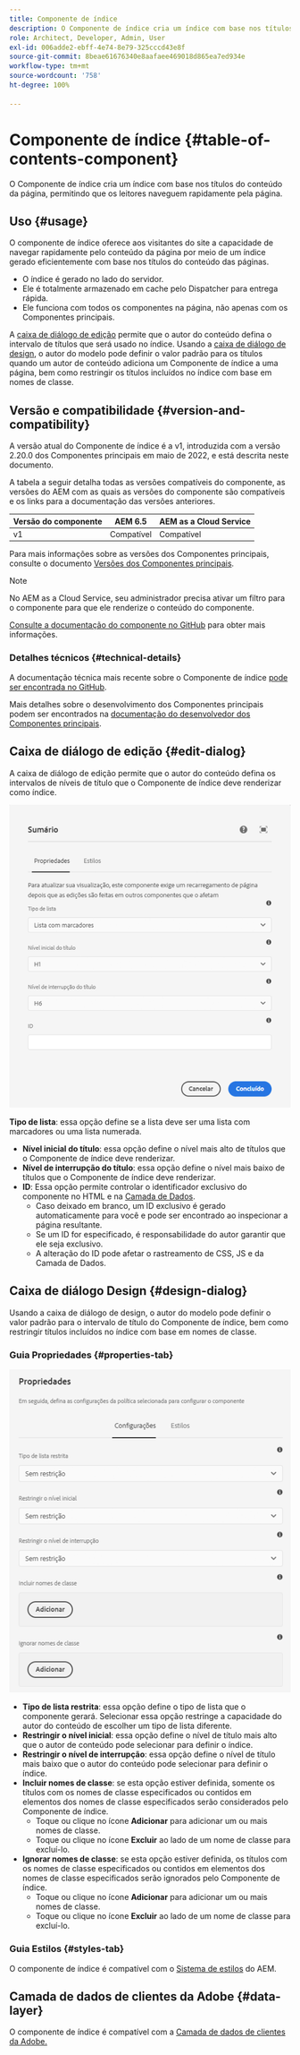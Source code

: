 ```yaml
---
title: Componente de índice
description: O Componente de índice cria um índice com base nos títulos do conteúdo da página, permitindo que os leitores naveguem rapidamente pela página.
role: Architect, Developer, Admin, User
exl-id: 006adde2-ebff-4e74-8e79-325cccd43e8f
source-git-commit: 8beae61676340e8aafaee469018d865ea7ed934e
workflow-type: tm+mt
source-wordcount: '758'
ht-degree: 100%

---
```


# Componente de índice {#table-of-contents-component}

O Componente de índice cria um índice com base nos títulos do conteúdo da página, permitindo que os leitores naveguem rapidamente pela página.

## Uso {#usage}

O componente de índice oferece aos visitantes do site a capacidade de navegar rapidamente pelo conteúdo da página por meio de um índice gerado eficientemente com base nos títulos do conteúdo das páginas.

* O índice é gerado no lado do servidor.
* Ele é totalmente armazenado em cache pelo Dispatcher para entrega rápida.
* Ele funciona com todos os componentes na página, não apenas com os Componentes principais.

A [caixa de diálogo de edição](#edit-dialog) permite que o autor do conteúdo defina o intervalo de títulos que será usado no índice. Usando a [caixa de diálogo de design](#design-dialog), o autor do modelo pode definir o valor padrão para os títulos quando um autor de conteúdo adiciona um Componente de índice a uma página, bem como restringir os títulos incluídos no índice com base em nomes de classe.

## Versão e compatibilidade {#version-and-compatibility}

A versão atual do Componente de índice é a v1, introduzida com a versão 2.20.0 dos Componentes principais em maio de 2022, e está descrita neste documento.

A tabela a seguir detalha todas as versões compatíveis do componente, as versões do AEM com as quais as versões do componente são compatíveis e os links para a documentação das versões anteriores.

| Versão do componente | AEM 6.5 | AEM as a Cloud Service |
|---|---|---|
| v1 | Compatível | Compatível |

Para mais informações sobre as versões dos Componentes principais, consulte o documento [Versões dos Componentes principais](/help/versions.md).

>[!NOTE]
>
>No AEM as a Cloud Service, seu administrador precisa ativar um filtro para o componente para que ele renderize o conteúdo do componente.
>
>[Consulte a documentação do componente no GitHub](https://adobe.com/go/aem_cmp_tech_tableofcontents_v1) para obter mais informações.

### Detalhes técnicos {#technical-details}

A documentação técnica mais recente sobre o Componente de índice [pode ser encontrada no GitHub](https://adobe.com/go/aem_cmp_tech_tableofcontents_v1).

Mais detalhes sobre o desenvolvimento dos Componentes principais podem ser encontrados na [documentação do desenvolvedor dos Componentes principais](/help/developing/overview.md).

## Caixa de diálogo de edição {#edit-dialog}

A caixa de diálogo de edição permite que o autor do conteúdo defina os intervalos de níveis de título que o Componente de índice deve renderizar como índice.

![Caixa de diálogo de edição do Componente de índice](/help/assets/tableofcontents-edit.png)

**Tipo de lista**: essa opção define se a lista deve ser uma lista com marcadores ou uma lista numerada.
* **Nível inicial do título**: essa opção define o nível mais alto de títulos que o Componente de índice deve renderizar.
* **Nível de interrupção do título**: essa opção define o nível mais baixo de títulos que o Componente de índice deve renderizar.
* **ID**: Essa opção permite controlar o identificador exclusivo do componente no HTML e na [Camada de Dados](/help/developing/data-layer/overview.md).
   * Caso deixado em branco, um ID exclusivo é gerado automaticamente para você e pode ser encontrado ao inspecionar a página resultante.
   * Se um ID for especificado, é responsabilidade do autor garantir que ele seja exclusivo.
   * A alteração do ID pode afetar o rastreamento de CSS, JS e da Camada de Dados.

## Caixa de diálogo Design {#design-dialog}

Usando a caixa de diálogo de design, o autor do modelo pode definir o valor padrão para o intervalo de título do Componente de índice, bem como restringir títulos incluídos no índice com base em nomes de classe.

### Guia Propriedades {#properties-tab}

![Caixa de diálogo de design do componente de Pesquisa rápida](/help/assets/tableofcontents-design.png)

* **Tipo de lista restrita**: essa opção define o tipo de lista que o componente gerará. Selecionar essa opção restringe a capacidade do autor do conteúdo de escolher um tipo de lista diferente.
* **Restringir o nível inicial**: essa opção define o nível de título mais alto que o autor de conteúdo pode selecionar para definir o índice.
* **Restringir o nível de interrupção**: essa opção define o nível de título mais baixo que o autor do conteúdo pode selecionar para definir o índice.
* **Incluir nomes de classe**: se esta opção estiver definida, somente os títulos com os nomes de classe especificados ou contidos em elementos dos nomes de classe especificados serão considerados pelo Componente de índice.
   * Toque ou clique no ícone **Adicionar** para adicionar um ou mais nomes de classe.
   * Toque ou clique no ícone **Excluir** ao lado de um nome de classe para excluí-lo.
* **Ignorar nomes de classe**: se esta opção estiver definida, os títulos com os nomes de classe especificados ou contidos em elementos dos nomes de classe especificados serão ignorados pelo Componente de índice.
   * Toque ou clique no ícone **Adicionar** para adicionar um ou mais nomes de classe.
   * Toque ou clique no ícone **Excluir** ao lado de um nome de classe para excluí-lo.

### Guia Estilos {#styles-tab}

O componente de índice é compatível com o [Sistema de estilos](/help/get-started/authoring.md#component-styling) do AEM.

## Camada de dados de clientes da Adobe {#data-layer}

O componente de índice é compatível com a [Camada de dados de clientes da Adobe.](/help/developing/data-layer/overview.md)
